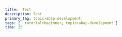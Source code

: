 ```yaml
---
title:  Test
description: Test
primary_tag: topic>abap-development
tags: [  tutorial>beginner, topic>abap-development ]
time: 25
---
```


